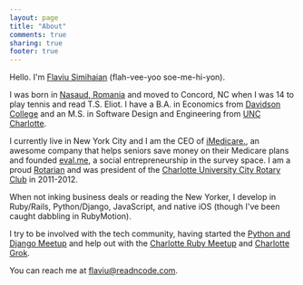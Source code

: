 ```yaml
---
layout: page
title: "About"
comments: true
sharing: true
footer: true
---
```


Hello. I'm <a href="{{ site.author-url }}">Flaviu Simihaian</a> (flah-vee-yoo soe-me-hi-yon).

I was born in [Nasaud, Romania](http://maps.google.com/maps?q=nasaud,+romania&hl=en&ie=UTF8&hnear=Nasaud,+Bistri%C8%9Ba-N%C4%83s%C4%83ud+County,+Romania&t=m&z=13) and moved to Concord, NC when I was 14 to play tennis and
read T.S. Eliot. I have a B.A. in Economics from <a
href="http://davidson.edu">Davidson College</a> and an M.S. in Software
Design and Engineering from <a href="http://uncc.edu">UNC Charlotte</a>.

I currently live in New York City and I am the CEO of <a
href="http://iMedicare.com">iMedicare.</a>, an awesome company
that helps seniors save money on their Medicare plans and founded <a
href="http://eval.me">eval.me</a>, a social entrepreneurship in the survey space. 
I am a proud [Rotarian](http://rotary.org) and was
president of the [Charlotte University City Rotary Club](http://ucrotary.com) in 2011-2012.

When not inking business deals or reading the New Yorker, I develop in Ruby/Rails,
Python/Django, JavaScript, and native iOS (though I've been caught
dabbling in RubyMotion).

I try to be involved with the tech community, having started
the [Python and Django Meetup](http://www.meetup.com/python-django-charlotte/) and help out with the [Charlotte Ruby Meetup](http://www.meetup.com/charlotte-rb/) and [Charlotte Grok](http://www.charlottegrok.com/).

You can reach me at <a href="mailto:flaviu@readncode.com">flaviu@readncode.com</a>.
